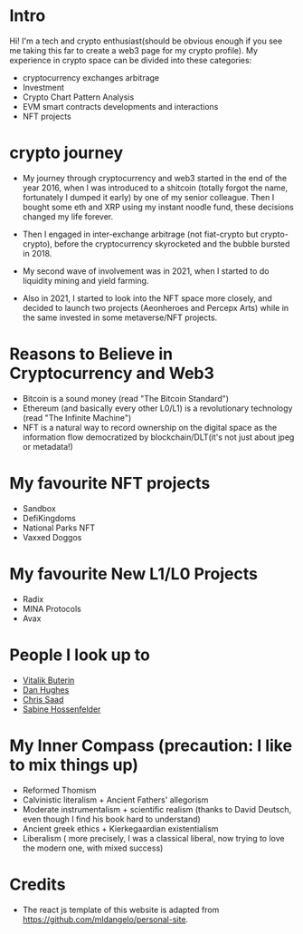 # Intro

Hi! I'm a tech and crypto enthusiast(should be obvious enough if you see me taking this far to create a web3 page for my crypto profile). My experience in crypto space can be divided into these categories:
- cryptocurrency exchanges arbitrage
- Investment
- Crypto Chart Pattern Analysis
- EVM smart contracts developments and interactions
- NFT projects


# crypto journey
- My journey through cryptocurrency and web3 started in the end of the year 2016, when I was introduced to a shitcoin (totally forgot the name, fortunately I dumped it early) by one of my senior colleague. Then I bought some eth and XRP using my instant noodle fund, these decisions changed my life forever.

- Then I engaged in inter-exchange arbitrage (not fiat-crypto but crypto-crypto), before the cryptocurrency skyrocketed and the bubble bursted in 2018.

- My second wave of involvement was in 2021, when I started to do liquidity mining and yield farming.

- Also in 2021, I started to look into the NFT space more closely, and decided to launch two projects (Aeonheroes and Percepx Arts) while in the same invested in some metaverse/NFT projects.
 

# Reasons to Believe in Cryptocurrency and Web3

- Bitcoin is a sound money (read "The Bitcoin Standard")
- Ethereum (and basically every other L0/L1) is a revolutionary technology (read "The Infinite Machine")
- NFT is a natural way to record ownership on the digital space as the information flow democratized by blockchain/DLT(it's not just about jpeg or metadata!)

# My favourite NFT projects
- Sandbox
- DefiKingdoms
- National Parks NFT
- Vaxxed Doggos

# My favourite New L1/L0 Projects 
- Radix
- MINA Protocols
- Avax

# People I look up to

- [Vitalik Buterin](https://vitalik.ca/)
- [Dan Hughes](https://twitter.com/fuserleer?ref_src=twsrc%5Egoogle%7Ctwcamp%5Eserp%7Ctwgr%5Eauthor)
- [Chris Saad](https://www.chrissaad.com/)
- [Sabine Hossenfelder](http://backreaction.blogspot.com/)

# My Inner Compass (precaution: I like to mix things up)
- Reformed Thomism
- Calvinistic literalism + Ancient Fathers' allegorism
- Moderate instrumentalism + scientific realism (thanks to David Deutsch, even though I find his book hard to understand)
- Ancient greek ethics + Kierkegaardian existentialism
- Liberalism ( more precisely, I was a classical liberal, now trying to love the modern one, with mixed success) 

# Credits
- The react js template of this website is adapted from https://github.com/mldangelo/personal-site.